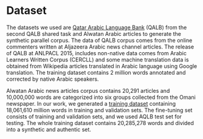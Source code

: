 # Dataset 
The datasets we used are [Qatar Arabic Language Bank](http://nlp.qatar.cmu.edu/qalb/) (QALB) from the second QALB shared task and Alwatan Arabic articles to generate the synthetic parallel corpus. The data of QALB corpus comes from the online commenters written at Aljazeera Arabic news channel articles. The release of QALB at ANLPACL 2015, includes non-native data comes from Arabic Learners Written Corpus (CERCLL) and some machine translation data is obtained from Wikipedia articles translated in Arabic language using Google translation. The training dataset contains 2 million words annotated and corrected by native Arabic speakers. 

Alwatan Arabic news articles corpus contains 20,291 articles and 10,000,000 words are categorized into six groups collected from the Omani newspaper. In our work, we generated a [training dataset](https://shorturl.at/chyCQ) containing 18,061,610 million words in training and validation sets. The fine-tuning set consists of training and validation sets, and we used AQLB test set for testing. The whole training dataset contains 20,285,278 words and divided into a synthetic and authentic set. 
